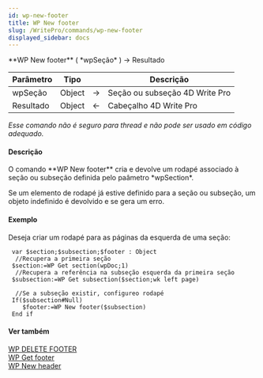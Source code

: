 ```yaml
---
id: wp-new-footer
title: WP New footer
slug: /WritePro/commands/wp-new-footer
displayed_sidebar: docs
---
```


<!--REF #_command_.WP New footer.Syntax-->**WP New footer** ( *wpSeção* ) -> Resultado<!-- END REF-->
<!--REF #_command_.WP New footer.Params-->
| Parâmetro | Tipo |  | Descrição |
| --- | --- | --- | --- |
| wpSeção | Object | &#8594;  | Seção ou subseção 4D Write Pro |
| Resultado | Object | &#8592; | Cabeçalho 4D Write Pro |

<!-- END REF-->

*Esse comando não é seguro para thread e não pode ser usado em código adequado.*


#### Descrição 

<!--REF #_command_.WP New footer.Summary-->O comando **WP New footer** cria e devolve um rodapé associado à seção ou subseção definida pelo paâmetro *wpSection*.<!-- END REF-->

Se um elemento de rodapé já estive definido para a seção ou subseção, um objeto indefinido é devolvido e se gera um erro.

#### Exemplo 

Deseja criar um rodapé para as páginas da esquerda de uma seção:

```4d
 var $section;$subsection;$footer : Object
  //Recupera a primeira seção
 $section:=WP Get section(wpDoc;1)
  //Recupera a referência na subseção esquerda da primeira seção
 $subsection:=WP Get subsection($section;wk left page)
 
  //Se a subseção existir, configureo rodapé
 If($subsection#Null)
    $footer:=WP New footer($subsection)
 End if
```

#### Ver também 

[WP DELETE FOOTER](wp-delete-footer.md)  
[WP Get footer](wp-get-footer.md)  
[WP New header](wp-new-header.md)  